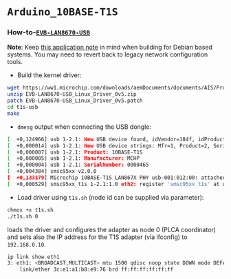 `Arduino_10BASE-T1S`
====================

### How-to-[`EVB-LAN8670-USB`](https://www.microchip.com/en-us/development-tool/EV08L38A)
**Note**: Keep [this application note](https://microchip.my.site.com/s/article/EVB-LAN8670-USB-Enablement-for-Debian-Ubuntu-Raspbian) in mind when building for Debian based systems. You may need to revert back to legacy network configuration tools.

* Build the kernel driver:
```bash
wget https://ww1.microchip.com/downloads/aemDocuments/documents/AIS/ProductDocuments/CodeExamples/EVB-LAN8670-USB_Linux_Driver_0v5.zip
unzip EVB-LAN8670-USB_Linux_Driver_0v5.zip
patch EVB-LAN8670-USB_Linux_Driver_0v5.patch
cd t1s-usb
make
```
* `dmesg` output when connecting the USB dongle:
```bash
[  +0,124966] usb 1-2.1: New USB device found, idVendor=184f, idProduct=0051, bcdDevice= 2.00
[  +0,000014] usb 1-2.1: New USB device strings: Mfr=1, Product=2, SerialNumber=3
[  +0,000007] usb 1-2.1: Product: 10BASE-T1S
[  +0,000005] usb 1-2.1: Manufacturer: MCHP
[  +0,000004] usb 1-2.1: SerialNumber: 0000465
[  +0,004384] smsc95xx v2.0.0
[  +0,133179] Microchip 10BASE-T1S LAN867X PHY usb-001:012:00: attached PHY driver (mii_bus:phy_addr=usb-001:012:00, irq=POLL)
[  +0,000529] smsc95xx_t1s 1-2.1:1.0 eth2: register 'smsc95xx_t1s' at usb-0000:00:14.0-2.1, smsc95xx USB 2.0 Ethernet, 00:1e:c0:d1:b9:4b
```
* Load driver using `t1s.sh` (node id can be supplied via parameter):
```bash
chmox +x t1s.sh
./t1s.sh 0 
```
loads the driver and configures the adapter as node 0 (PLCA coordinator) and sets also the IP address for the T1S adapter (via ifconfig) to `192.168.0.10`.
```bash
ip link show eth1
3: eth1: <BROADCAST,MULTICAST> mtu 1500 qdisc noop state DOWN mode DEFAULT group default qlen 1000
    link/ether 3c:e1:a1:b8:e9:76 brd ff:ff:ff:ff:ff:ff
```
